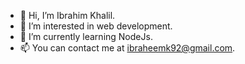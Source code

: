 - 👋 Hi, I’m Ibrahim Khalil.
- 👀 I’m interested in web development.
- 🌱 I’m currently learning NodeJs.
- 📫 You can contact me at ibraheemk92@gmail.com.

<!---
ibrahimkhalil92/ibrahimkhalil92 is a ✨ special ✨ repository because its `README.md` (this file) appears on your GitHub profile.
You can click the Preview link to take a look at your changes.
--->
